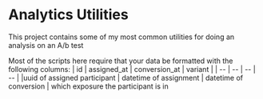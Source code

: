# Analytics Utilities

This project contains some of my most common utilities for doing an analysis on an A/b test

Most of the scripts here require that your data be formatted with the following columns: 
| id | assigned_at | conversion_at | variant |
| -- | -- | -- | -- | 
|uuid of assigned participant | datetime of assignment | datetime of conversion | which exposure the participant is in
